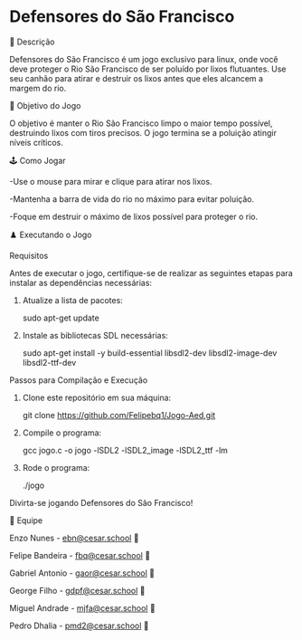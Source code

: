 # Defensores do São Francisco
📄 Descrição

Defensores do São Francisco é um jogo exclusivo para linux, onde você deve proteger o Rio São Francisco de ser poluído por lixos flutuantes. Use seu canhão para atirar e destruir os lixos antes que eles alcancem a margem do rio.

🎯 Objetivo do Jogo

O objetivo é manter o Rio São Francisco limpo o maior tempo possível, destruindo lixos com tiros precisos. O jogo termina se a poluição atingir níveis críticos.

🕹️ Como Jogar

-Use o mouse para mirar e clique para atirar nos lixos.

-Mantenha a barra de vida do rio no máximo para evitar poluição.

-Foque em destruir o máximo de lixos possível para proteger o rio.

♟️ Executando o Jogo

Requisitos

Antes de executar o jogo, certifique-se de realizar as seguintes etapas para instalar as dependências necessárias:

1. Atualize a lista de pacotes:

      sudo apt-get update

2. Instale as bibliotecas SDL necessárias:

     sudo apt-get install -y build-essential libsdl2-dev libsdl2-image-dev libsdl2-ttf-dev



Passos para Compilação e Execução

1. Clone este repositório em sua máquina:

     git clone https://github.com/Felipebq1/Jogo-Aed.git

2. Compile o programa:

     gcc jogo.c -o jogo -lSDL2 -lSDL2_image -lSDL2_ttf -lm 

3. Rode o programa:

     ./jogo

Divirta-se jogando Defensores do São Francisco!

👤 Equipe

Enzo Nunes - ebn@cesar.school 📩

Felipe Bandeira - fbq@cesar.school 📩

Gabriel Antonio - gaor@cesar.school 📩

George Filho - gdpf@cesar.school 📩

Miguel Andrade - mjfa@cesar.school 📩

Pedro Dhalia - pmd2@cesar.school 📩
